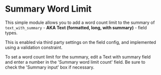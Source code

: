 # Summary Word Limit

This simple module allows you to add a word count limit to the summary of `text_with_summary` - **AKA Text (formatted, long, with summary)** - field types.

This is enabled via third party settings on the field config, and implemented using a validation constraint.

To set a word count limit for the summary, edit a Text with summary field and enter a number in the 'Summary word limit count' field. Be sure to check the 'Summary input' box if necessary.